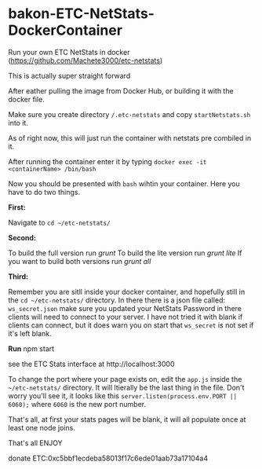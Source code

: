 # bakon-ETC-NetStats-DockerContainer
Run your own ETC NetStats in docker (https://github.com/Machete3000/etc-netstats)

This is actually super straight forward

After eather pulling the image from Docker Hub, or building it with the docker file.

Make sure you create directory `/.etc-netstats` and copy `startNetstats.sh` into it.

As of right now, this will just run the container with netstats pre combiled in it.

After running the container enter it by typing `docker exec -it <containerName> /bin/bash`

Now you should be presented with `bash` wihtin your container. Here you have to do two things.

**First:**

Navigate to `cd ~/etc-netstats/`

**Second:**

To build the full version run
*grunt*
To build the lite version run
*grunt lite*
If you want to build both versions run
*grunt all*

**Third:**

Remember you are sitll inside your docker container, and hopefully still in the `cd ~/etc-netstats/` directory.
In there there is a json file called: `ws_secret.json` make sure you updated your NetStats Password in there clients will need to connect to your server. I have not tried it with blank if clients can connect, but it does warn you on start that `ws_secret` is not set if it's left blank.

**Run**
npm start

see the ETC Stats interface at http://localhost:3000

To change the port where your page exists on, edit the `app.js` inside the `~/etc-netstats/` directory. It will ltierally be the last thing in the file. Don't worry you'll see it, it looks like this `server.listen(process.env.PORT || 6060);` where `6060` is the new port number.

That's all, at first your stats pages will be blank, it will all populate once at least one node joins.

That's all ENJOY

donate ETC:0xc5bbf1ecdeba58013f17c6ede01aab73a17104a4
